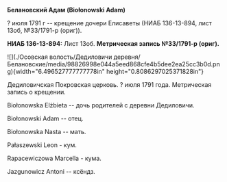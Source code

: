 **Белановский Адам (Biołonowski Adam)**

? июля 1791 г -- крещение дочери Елисаветы (НИАБ 136-13-894, лист 13об,
№33/1791-р (ориг)).

**НИАБ 136-13-894:** Лист 13об. **Метрическая запись №33/1791-р
(ориг).**

![](./Осовская волость/Дедиловичи деревня/Белановские/media/98826998e044a5eed868cfe4b5dee2ea25cc3b0d.png){width="6.496527777777778in"
height="0.8086297025371828in"}

Дедиловичская Покровская церковь. ? июля 1791 года. Метрическая запись о
крещении.

Biołonowska Elżbieta -- дочь родителей с деревни Дедиловичи.

Biołonowski Adam -- отец.

Biołonowska Nasta -- мать.

Pałaszewski Leon - кум.

Rapacewiczowa Marcella - кума.

Jazgunowicz Antoni -- ксёндз.
